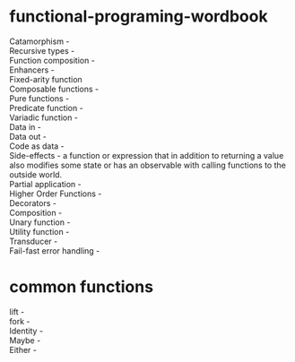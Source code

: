 # functional-programing-wordbook

Catamorphism - </br>
Recursive types - </br>
Function composition - </br>
Enhancers - </br>
Fixed-arity function </br>
Composable functions - </br>
Pure functions - </br>
Predicate function - </br>
Variadic function - </br>
Data in - </br>
Data out - </br>
Code as data - </br>
Side-effects - a function or expression that in addition to returning a value also modifies some state or has an observable with calling functions to the outside world. </br>
Partial application - </br>
Higher Order Functions - </br>
Decorators - </br>
Composition - </br>
Unary function - </br>
Utility function - </br> 
Transducer - </br>
Fail-fast error handling - </br>


# common functions

lift - </br>
fork - </br>
Identity - </br>
Maybe - </br>
Either - </br>
